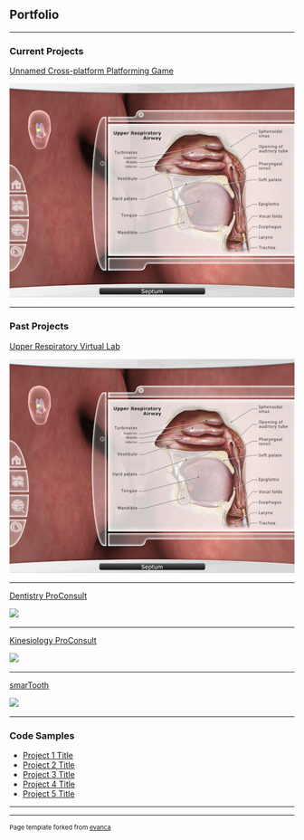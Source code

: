 ## Portfolio

---

### Current Projects

[Unnamed Cross-platform Platforming Game](game/main)

<img src="projectPages/urvl/img_map_thumb.png?raw=true"/>

---

### Past Projects

[Upper Respiratory Virtual Lab](projectPages/urvl/main)

<img src="projectPages/urvl/img_map_thumb.png?raw=true"/>

---

[Dentistry ProConsult](/projectPages/dentistryPro/main)

<img src="images/dummy_thumbnail.jpg?raw=true"/>

---

[Kinesiology ProConsult](/projectPages/otKinesiology/main)

<img src="images/dummy_thumbnail.jpg?raw=true"/>

---

[smarTooth](/projectPages/smarTooth/main)

<img src="images/dummy_thumbnail.jpg?raw=true"/>

---

### Code Samples

- [Project 1 Title](http://example.com/)
- [Project 2 Title](http://example.com/)
- [Project 3 Title](http://example.com/)
- [Project 4 Title](http://example.com/)
- [Project 5 Title](http://example.com/)

---




---
<p style="font-size:11px">Page template forked from <a href="https://github.com/evanca/quick-portfolio">evanca</a></p>
<!-- Remove above link if you don't want to attibute -->
